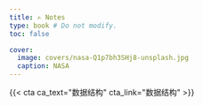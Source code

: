 ```yaml
---
title: ✍️ Notes
type: book # Do not modify.
toc: false

cover:
  image: covers/nasa-Q1p7bh3SHj8-unsplash.jpg
  caption: NASA
---
```


{{< cta ca_text="数据结构" cta_link="数据结构" >}}
